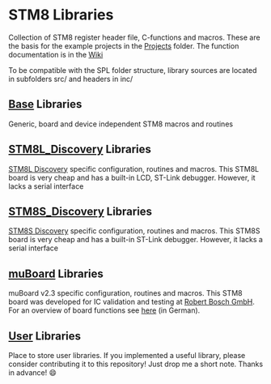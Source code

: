 STM8 Libraries
=================================

Collection of STM8 register header file, C-functions and macros. These are the basis for the example projects in the [Projects](../Projects) folder. The function documentation is in the [Wiki](https://github.com/gicking/STM8_templates/wiki)

To be compatible with the SPL folder structure, library sources are located in subfolders src/ and headers in inc/ 


[Base](Base) Libraries
----------------------------------
Generic, board and device independent STM8 macros and routines 


[STM8L_Discovery](STM8L_Discovery) Libraries
----------------------------------
[STM8L Discovery](http://www.st.com/en/evaluation-tools/stm8l-discovery.html) specific configuration, routines and macros. This STM8L board is very cheap and has a built-in LCD, ST-Link debugger. However, it lacks a serial interface 


[STM8S_Discovery](STM8S_Discovery) Libraries
----------------------------------
[STM8S Discovery](http://www.st.com/en/evaluation-tools/stm8s-discovery.html) specific configuration, routines and macros. This STM8S board is very cheap and has a built-in ST-Link debugger. However, it lacks a serial interface 


[muBoard](muBoard) Libraries
----------------------------------
muBoard v2.3 specific configuration, routines and macros. This STM8 board was developed for IC validation and testing at [Robert Bosch GmbH](http://www.bosch.com). For an overview of board functions see [here](https://frosch.piandmore.de//de/pam9/call/public-media/event_media/160611_Vortrag_Interpreter.pdf) (in German).


[User](User) Libraries
----------------------------------
Place to store user libraries. If you implemented a useful library, please consider contributing it to this repository! Just drop me a short note. Thanks in advance! :smile:

